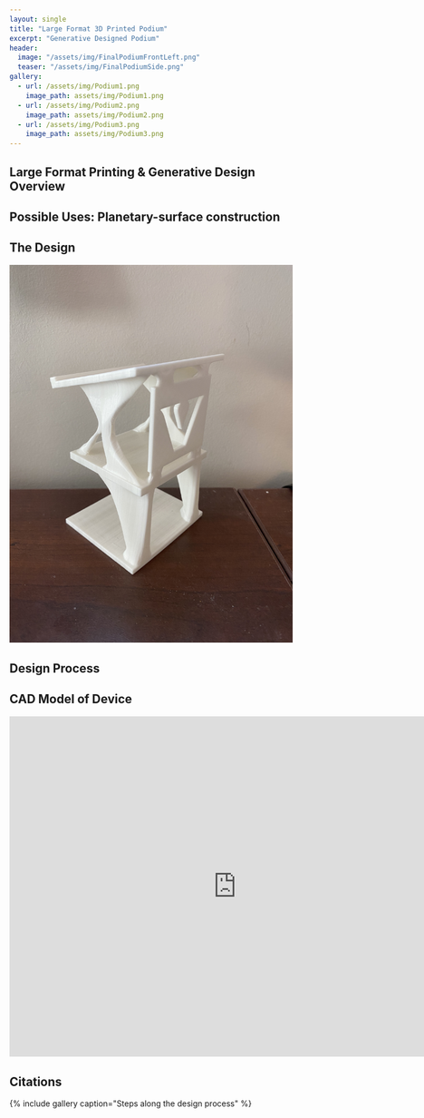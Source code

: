 ```yaml
---
layout: single
title: "Large Format 3D Printed Podium"
excerpt: "Generative Designed Podium"
header:
  image: "/assets/img/FinalPodiumFrontLeft.png"
  teaser: "/assets/img/FinalPodiumSide.png"
gallery:
  - url: /assets/img/Podium1.png
    image_path: assets/img/Podium1.png
  - url: /assets/img/Podium2.png
    image_path: assets/img/Podium2.png
  - url: /assets/img/Podium3.png
    image_path: assets/img/Podium3.png
---
```


## Large Format Printing & Generative Design Overview


## Possible Uses: Planetary-surface construction


## The Design

<img src="/assets/img/PodiumReal.JPG" alt="Render of Podium" style="width:500px;">

## Design Process


## CAD Model of Device

<iframe src="https://a360.co/41C5vZ7" width="800" height="600" allowfullscreen="true" webkitallowfullscreen="true" mozallowfullscreen="true" frameborder="0"></iframe>

## Citations


{% include gallery caption="Steps along the design process" %} 
